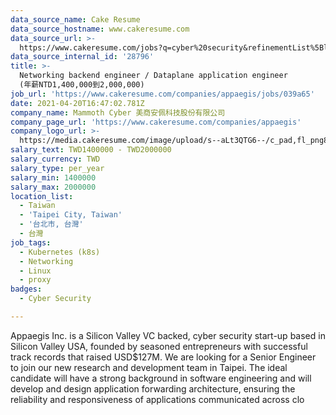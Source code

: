 ```yaml
---
data_source_name: Cake Resume
data_source_hostname: www.cakeresume.com
data_source_url: >-
  https://www.cakeresume.com/jobs?q=cyber%20security&refinementList%5Blang_name%5D%5B0%5D=English&refinementList%5Bsalary_type%5D=per_year&range%5Bsalary_range%5D%5Bmin%5D=1000000
data_source_internal_id: '28796'
title: >-
  Networking backend engineer / Dataplane application engineer
  (年薪NTD1,400,000到2,000,000)
job_url: 'https://www.cakeresume.com/companies/appaegis/jobs/039a65'
date: 2021-04-20T16:47:02.781Z
company_name: Mammoth Cyber 美商安佩科技股份有限公司
company_page_url: 'https://www.cakeresume.com/companies/appaegis'
company_logo_url: >-
  https://media.cakeresume.com/image/upload/s--aLt3QTG6--/c_pad,fl_png8,h_200,w_200/v1676344145/evtx45v0robtxhcur61u.png
salary_text: TWD1400000 - TWD2000000
salary_currency: TWD
salary_type: per_year
salary_min: 1400000
salary_max: 2000000
location_list:
  - Taiwan
  - 'Taipei City, Taiwan'
  - '台北市, 台灣'
  - 台灣
job_tags:
  - Kubernetes (k8s)
  - Networking
  - Linux
  - proxy
badges:
  - Cyber Security

---
```


Appaegis Inc. is a Silicon Valley VC backed, cyber security start-up based in Silicon Valley USA, founded by seasoned entrepreneurs with successful track records that raised USD$127M. We are looking for a Senior Engineer to join our new research and development team in Taipei. The ideal candidate will have a strong background in software engineering and will develop and design application forwarding architecture, ensuring the reliability and responsiveness of applications communicated across clo